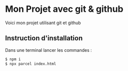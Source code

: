 # Mon Projet avec git & github

Voici mon projet utilisant git et github

## Instruction d'installation

Dans une terminal lancer les commandes :

```bash
$ npm i
$ npx parcel index.html
```
